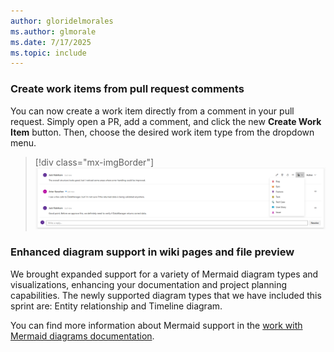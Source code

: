 ```yaml
---
author: gloridelmorales
ms.author: glmorale
ms.date: 7/17/2025
ms.topic: include
---
```


### Create work items from pull request comments

You can now create a work item directly from a comment in your pull request. Simply open a PR, add a comment, and click the new **Create Work Item** button. Then, choose the desired work item type from the dropdown menu.

> [!div class="mx-imgBorder"]
> [![Image to demo create work items from pull request comment.](../../media/259-repos-01.png "Image to demo create work items from pull request comment.")](../../media/259-repos-01.png#lightbox)

### Enhanced diagram support in wiki pages and file preview

We brought expanded support for a variety of Mermaid diagram types and visualizations, enhancing your documentation and project planning capabilities. The newly supported diagram types that we have included this sprint are: Entity relationship and Timeline diagram.

You can find more information about Mermaid support in the [work with Mermaid diagrams documentation](/azure/devops/project/wiki/markdown-guidance?view=azure-devops#work-with-mermaid-diagrams).